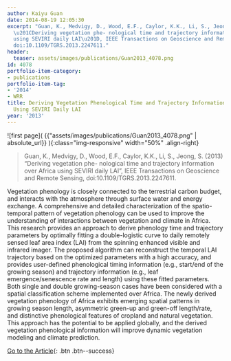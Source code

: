 ```yaml
---
author: Kaiyu Guan
date: 2014-08-19 12:05:30
excerpt: "Guan, K., Medvigy, D., Wood, E.F., Caylor, K.K., Li, S., Jeong, S. (2013)
  \u201CDeriving vegetation phe- nological time and trajectory information over Africa
  using SEVIRI daily LAI\u201D, IEEE Transactions on Geoscience and Remote Sensing,
  doi:10.1109/TGRS.2013.2247611."
header:
  teaser: assets/images/publications/Guan2013_4078.png
id: 4078
portfolio-item-category:
- publications
portfolio-item-tag:
- '2014'
- WRR
title: Deriving Vegetation Phenological Time and Trajectory Information Over Africa
  Using SEVIRI Daily LAI
year: '2013'
---
```


![first page]( {{"assets/images/publications/Guan2013_4078.png" | absolute_url}} ){:class="img-responsive" width="50%" .align-right}

> Guan, K., Medvigy, D., Wood, E.F., Caylor, K.K., Li, S., Jeong, S. (2013) “Deriving vegetation phe- nological time and trajectory information over Africa using SEVIRI daily LAI”, IEEE Transactions on Geoscience and Remote Sensing, doi:10.1109/TGRS.2013.2247611.


Vegetation phenology is closely connected to the terrestrial carbon budget, and interacts with the atmosphere through surface water and energy exchange. A comprehensive and detailed characterization of the spatio-temporal pattern of vegetation phenology can be used to improve the understanding of interactions between vegetation and climate in Africa. This research provides an approach to derive phenology time and trajectory parameters by optimally fitting a double-logistic curve to daily remotely sensed leaf area index (LAI) from the spinning enhanced visible and infrared imager. The proposed algorithm can reconstruct the temporal LAI trajectory based on the optimized parameters with a high accuracy, and provides user-defined phenological timing information (e.g., start/end of the growing season) and trajectory information (e.g., leaf emergence/senescence rate and length) using these fitted parameters. Both single and double growing-season cases have been considered with a spatial classification scheme implemented over Africa. The newly derived vegetation phenology of Africa exhibits emerging spatial patterns in growing season length, asymmetric green-up and green-off length/rate, and distinctive phenological features of cropland and natural vegetation. This approach has the potential to be applied globally, and the derived vegetation phenological information will improve dynamic vegetation modeling and climate prediction.


[Go to the Article](http://ieeexplore.ieee.org/xpl/articleDetails.jsp?arnumber=6527346){: .btn .btn--success}